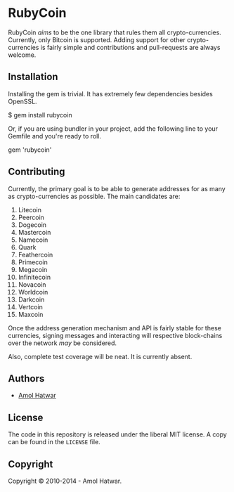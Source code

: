 # RubyCoin
RubyCoin *aims* to be the one library that rules them all crypto-currencies. Currently, only Bitcoin is supported. Adding support for other crypto-currencies is fairly simple and contributions and pull-requests are always welcome.

## Installation
Installing the gem is trivial. It has extremely few dependencies besides OpenSSL.

  $ gem install rubycoin

Or, if you are using bundler in your project, add the following line to your Gemfile and you're ready to roll.

  gem 'rubycoin'

## Contributing
Currently, the primary goal is to be able to generate addresses for as many as crypto-currencies as possible. The main candidates are:

  1. Litecoin
  2. Peercoin
  3. Dogecoin
  4. Mastercoin
  5. Namecoin
  6. Quark
  7. Feathercoin
  8. Primecoin
  9. Megacoin
  10. Infinitecoin
  11. Novacoin
  12. Worldcoin
  13. Darkcoin
  14. Vertcoin
  15. Maxcoin

Once the address generation mechanism and API is fairly stable for these currencies, signing messages and interacting will respective block-chains over the network *may* be considered.

Also, complete test coverage will be neat. It is currently absent.

## Authors

- [Amol Hatwar](http://www.hatwar.org/)

## License
The code in this repository is released under the liberal MIT license. A copy can be found in the `LICENSE` file.

## Copyright
Copyright &copy; 2010-2014 - Amol Hatwar.
